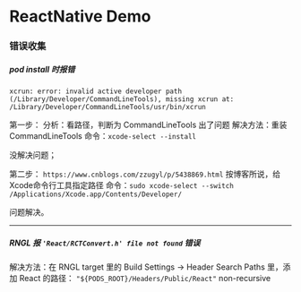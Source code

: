 #  ReactNative Demo

### 错误收集

##### pod install 时报错
``xcrun: error: invalid active developer path (/Library/Developer/CommandLineTools), missing xcrun at: /Library/Developer/CommandLineTools/usr/bin/xcrun``

第一步：
分析：看路径，判断为 CommandLineTools 出了问题
解决方法：重装 CommandLineTools
命令：`xcode-select --install`

没解决问题；

第二步：
`https://www.cnblogs.com/zzugyl/p/5438869.html`
按博客所说，给Xcode命令行工具指定路径
命令：`sudo xcode-select --switch /Applications/Xcode.app/Contents/Developer/`

问题解决。


***********************


##### RNGL 报 `'React/RCTConvert.h' file not found` 错误

解决方法：在 RNGL target 里的 Build Settings -> Header Search Paths 里，添加 React 的路径：
``"${PODS_ROOT}/Headers/Public/React"``  non-recursive


